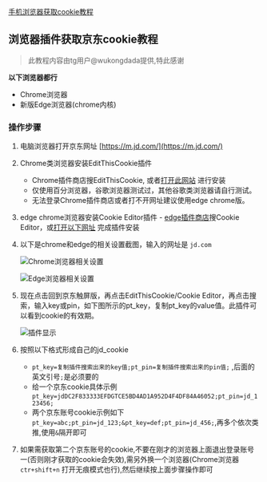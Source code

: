 [手机浏览器获取cookie教程](/backUp/GetJdCookie3.md)

## 浏览器插件获取京东cookie教程
 > 此教程内容由tg用户@wukongdada提供,特此感谢

 **以下浏览器都行**

 - Chrome浏览器
 - 新版Edge浏览器(chrome内核)

### 操作步骤

1. 电脑浏览器打开京东网址 [https://m.jd.com/](https://m.jd.com/)
2. Chrome类浏览器安装EditThisCookie插件
      - Chrome插件商店搜EditThisCookie, 或者[打开此网站](https://chrome.google.com/webstore/detail/editthiscookie/fngmhnnpilhplaeedifhccceomclgfbg?utm_source=chrome-ntp-icon) 进行安装
      - 仅使用百分浏览器，谷歌浏览器测试过，其他谷歌类浏览器请自行测试。
      - 无法登录Chrome插件商店或者打不开网址建议使用edge chrome版。
3. edge chrome浏览器安装Cookie Editor插件
        - [edge插件商店](edge://extensions/)搜Cookie Editor，或[打开以下网址](https://microsoftedge.microsoft.com/addons/detail/cookie-editor/ajfboaconbpkglpfanbmlfgojgndmhmc?hl=zh-CN) 完成插件安装 
4. 以下是chrome和edge的相关设置截图，输入的网址是 ``jd.com``

    ![Chrome浏览器相关设置](../icon/jd5.png)
    
    ![Edge浏览器相关设置](../icon/jd6.png)
    
5. 现在点击回到京东触屏版，再点击EditThisCookie/Cookie Editor，再点击搜索，输入key或pin，如下图所示的pt_key，复制pt_key的value值。此插件可以看到cookie的有效期。

    ![插件显示](../icon/jd7.png)
    
6. 按照以下格式形成自己的jd_cookie
      - `pt_key=复制插件搜索出来的key值;pt_pin=复制插件搜索出来的pin值;` ,后面的英文引号`;`是必须要的
      - 给一个京东cookie具体示例 `pt_key=jdDC2F833333EFDGTCE5BD4AD1A952D4F4DF84A46052;pt_pin=jd_123456;`
      - 两个京东账号cookie示例如下 `pt_key=abc;pt_pin=jd_123;&pt_key=def;pt_pin=jd_456;`,再多个依次类推,使用`&`隔开即可

7. 如果需获取第二个京东账号的cookie,不要在刚才的浏览器上面退出登录账号一(否则刚才获取的cookie会失效),需另外换一个浏览器(Chrome浏览器 `ctr+shift+n` 打开无痕模式也行),然后继续按上面步骤操作即可


